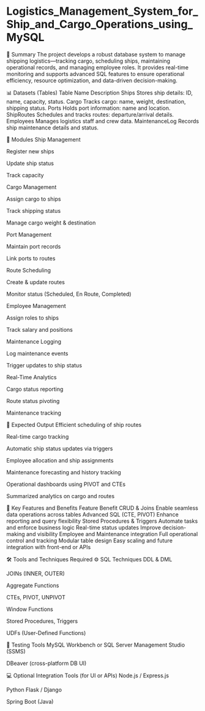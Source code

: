 # Logistics_Management_System_for_Ship_and_Cargo_Operations_using_MySQL

📌 Summary
The project develops a robust database system to manage shipping logistics—tracking cargo, scheduling ships, maintaining operational records, and managing employee roles. It provides real-time monitoring and supports advanced SQL features to ensure operational efficiency, resource optimization, and data-driven decision-making.

📊 Datasets (Tables)
Table Name	Description
Ships	Stores ship details: ID, name, capacity, status.
Cargo	Tracks cargo: name, weight, destination, shipping status.
Ports	Holds port information: name and location.
ShipRoutes	Schedules and tracks routes: departure/arrival details.
Employees	Manages logistics staff and crew data.
MaintenanceLog	Records ship maintenance details and status.

🧩 Modules
Ship Management

Register new ships

Update ship status

Track capacity

Cargo Management

Assign cargo to ships

Track shipping status

Manage cargo weight & destination

Port Management

Maintain port records

Link ports to routes

Route Scheduling

Create & update routes

Monitor status (Scheduled, En Route, Completed)

Employee Management

Assign roles to ships

Track salary and positions

Maintenance Logging

Log maintenance events

Trigger updates to ship status

Real-Time Analytics

Cargo status reporting

Route status pivoting

Maintenance tracking

🎯 Expected Output
Efficient scheduling of ship routes

Real-time cargo tracking

Automatic ship status updates via triggers

Employee allocation and ship assignments

Maintenance forecasting and history tracking

Operational dashboards using PIVOT and CTEs

Summarized analytics on cargo and routes

🌟 Key Features and Benefits
Feature	Benefit
CRUD & Joins	Enable seamless data operations across tables
Advanced SQL (CTE, PIVOT)	Enhance reporting and query flexibility
Stored Procedures & Triggers	Automate tasks and enforce business logic
Real-time status updates	Improve decision-making and visibility
Employee and Maintenance integration	Full operational control and tracking
Modular table design	Easy scaling and future integration with front-end or APIs

🛠️ Tools and Techniques Required
⚙️ SQL Techniques
DDL & DML

JOINs (INNER, OUTER)

Aggregate Functions

CTEs, PIVOT, UNPIVOT

Window Functions

Stored Procedures, Triggers

UDFs (User-Defined Functions)

🧪 Testing Tools
MySQL Workbench or SQL Server Management Studio (SSMS)

DBeaver (cross-platform DB UI)

💻 Optional Integration Tools (for UI or APIs)
Node.js / Express.js

Python Flask / Django

Spring Boot (Java)

